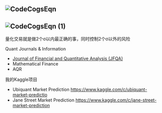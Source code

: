##  ![CodeCogsEqn](https://user-images.githubusercontent.com/17996291/151710862-442c7728-9a6e-4cbb-b7a1-0a235ebd124e.svg)

##  ![CodeCogsEqn (1)](https://user-images.githubusercontent.com/17996291/151711267-c4277d79-2a64-45f6-87a9-03895d9ddce5.svg)


量化交易就是做2个σ以内最正确的事，同时控制2个σ以外的风险

Quant Journals & Information
* [Journal of Financial and Quantitative Analysis (JFQA)](https://jfqa.org)
* Mathematical Finance
* AQR

我的Kaggle项目
* Ubiquant Market Prediction
  https://www.kaggle.com/c/ubiquant-market-predictio
* Jane Street Market Prediction
  https://www.kaggle.com/c/jane-street-market-prediction


